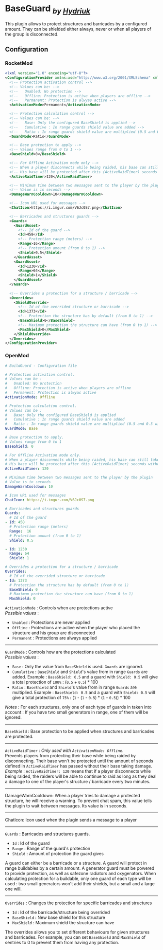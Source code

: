 # **BaseGuard** <sub>*by [Hydriuk](https://github.com/Hydriuk)*</sub>

This plugin allows to protect structures and barricades by a configured amount. They can be shielded either always, never or when all players of the group is disconnected.

## Configuration
### RocketMod
```xml
<?xml version="1.0" encoding="utf-8"?>
<ConfigurationProvider xmlns:xsd="http://www.w3.org/2001/XMLSchema" xmlns:xsi="http://www.w3.org/2001/XMLSchema-instance">
  <!-- Protection activation control -->
  <!-- Values can be: -->
  <!--   Unabled: No protection -->
  <!--   Offline: Protection is active when players are offline -->
  <!--   Permanent: Protection is alwyas active -->
  <ActivationMode>Permanent</ActivationMode>

  <!-- Protection calculation control -->
  <!-- Values can be: -->
  <!--   Base: Only the configured BaseShield is applied -->
  <!--   Cumulative : In range guards shield value are added -->
  <!--   Ratio : In range guards shield value are multiplied (0.5 and 0.5 will give a 0.75 total shield value) -->
  <GuardMode>Ratio</GuardMode>

  <!-- Base protection to apply -->
  <!-- Values range from 0 to 1 -->
  <BaseShield>0</BaseShield>

  <!-- For Offline Activation mode only -->
  <!-- When a player disconnects while being raided, his base can still take damage -->
  <!-- His base will be protected after this (ActiveRaidTimer) seconds without taking damage -->
  <ActiveRaidTimer>120</ActiveRaidTimer>

  <!-- Minimum time between two messages sent to the player by the plugin -->
  <!-- Value is in seconds -->
  <DamageWarnCooldown>10</DamageWarnCooldown>

  <!-- Icon URL used for messages -->
  <ChatIcon>https://i.imgur.com/V6Jc0S7.png</ChatIcon>

  <!-- Barricades and structures guards -->
  <Guards>
    <GuardAsset>
      <!-- Id of the guard -->
      <Id>458</Id>
      <!-- Protection range (meters) -->
      <Range>16</Range>
      <!-- Protection amount (from 0 to 1) -->
      <Shield>0.5</Shield>
    </GuardAsset>
    <GuardAsset>
      <Id>1230</Id>
      <Range>64</Range>
      <Shield>1</Shield>
    </GuardAsset>
  </Guards>
  
  <!-- Overrides a protection for a structure / barricade -->
  <Overrides>
    <ShieldOverride>
      <!-- Id of the overrided structure or barricade -->
      <Id>1373</Id>
      <!-- Protection the structure has by default (from 0 to 1) -->
      <BaseShield>0</BaseShield>
      <!-- Maximum protection the structure can have (from 0 to 1) -->
      <MaxShield>0</MaxShield>
    </ShieldOverride>
  </Overrides>
</ConfigurationProvider>
```

### OpenMod
```yaml
# BuildGuard - Configuration file

# Protection activation control.
# Values can be :
#   Unabled: No protection
#   Offline: Protection is active when players are offline
#   Permanent: Protection is alwyas active
ActivationMode: Offline

# Protection calculation control.
# Values can be :
#   Base: Only the configured BaseShield is applied
#   Cumulative : In range guards shield value are added
#   Ratio : In range guards shield value are multiplied (0.5 and 0.5 will give 0.75 total shield value)
GuardMode: Base

# Base protection to apply.
# Values range from 0 to 1
BaseShield: 0

# For Offline Activation mode only.
# When a player disconnects while being raided, his base can still take damage
# His base will be protected after this (ActiveRaidTimer) seconds without taking damage
ActiveRaidTimer: 120

# Minimum time between two messages sent to the player by the plugin
# Value is in seconds
DamageWarnCooldown: 10

# Icon URL used for messages
ChatIcon: https://i.imgur.com/V6Jc0S7.png

# Barricades and structures guards
Guards:
  # Id of the guard
- Id: 458
  # Protection range (meters)
  Range:  16
  # Protection amount (from 0 to 1)
  Shield: 0.5

- Id: 1230
  Range: 64
  Shield: 1

# Overrides a protection for a structure / barricade
Overrides:
  # Id of the overrided structure or barricade
- Id: 1373
  # Protection the structure has by default (from 0 to 1)
  BaseShield: 0
  # Maximum protection the structure can have (from 0 to 1)
  MaxShield: 0
```

`ActivationMode` : Controls when are protections active  
*Possible values* :
- `Unabled` : Protections are never applied
- `Offline` : Protections are active when the player who placed the structure and his group are disconnected
- `Permanent` : Protections are always applied

---

`GuardMode` : Controls how are the protections calculated  
*Possible values* : 
- `Base` : Only the value from `BaseShield` is used. `Guards` are ignored.
- `Cumulative` : `BaseShield` and `Shield`'s value from in range `Guards` are added. Example : `BaseShield: 0.5` and a guard with `Shield: 0.5` will give a total protection of `100%` : (`0.5` + `0.5`) * 100
- `Ratio` : `BaseShield` and `Shield`'s value from in range `Guards` are multiplied. Example : `BaseShield: 0.5` and a guard with `Shield: 0.5` will give a total protection of `75%` : (`1` - (`1` - `0.5`) * (`1` - `0.5`)) * 100

*Notes* : For each structures, only one of each type of guards in taken into account : If you have two small generators in range, one of them will be ignored.

---

`BaseShield` : Base protection to be applied when structures and barricades are protected.

---

`ActiveRaidTimer` : *Only used with `ActivationMode: Offline`*.  
Prevents players from protecting their base while being raided by disconnecting. Their base won't be protected until the amount of seconds defined in `ActiveRaidTimer` has passed without their base taking damage.  
*Example* : `ActiveRaidTimer: 120` means that if a player disconnects while being raided, the raiders will be able to continue to raid as long as they deal a damage to one of the player's structure / barricade every two minutes.

---

DamageWarnCooldown: When a player tries to damage a protected structure, he will receive a warning. To prevent chat spam, this value tells the plugin to wait between messages. Its value is in seconds.

---

ChatIcon: Icon used when the plugin sends a message to a player

---

`Guards` : Barricades and structures guards.  
- `Id` : Id of the guard
- `Range` : Range of the guard's protection
- `Shield` : Amount of protection the guard gives

A guard can either be a barricade or a structure. A guard will protect in range buildables by a certain amount.
A generator guard must be powered to provide protection, as well as safezone radiators and oxygenators.
When calculating protection for a buildable, only one guard of each type will be used : two small generators won't add their shields, but a small and a large one will.

---

`Overrides` : Changes the protection for specific barricades and structures
- `Id` : Id of the barricade/structure being overrided
- `BaseShield` : New base shield for this structure
- `MaxShield` : Maximum shield the structure can have

The overrides allows you to set different behaviours for given structures and barricades. For example, you can set `BaseShield` and `MaxShield` of sentries to 0 to prevent them from having any protection.